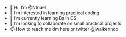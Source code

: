 - 👋 Hi, I’m @Ntnael
- 👀 I’m interested in learning practical coding
- 🌱 I’m currently learning Bs in CS
- 💞️ I’m looking to collaborate on small practical projects
- 📫 How to reach me dm here or twitter @jwalkerinoo

<!---
Ntnael/Ntnael is a ✨ special ✨ repository because its `README.md` (this file) appears on your GitHub profile.
You can click the Preview link to take a look at your changes.
--->
